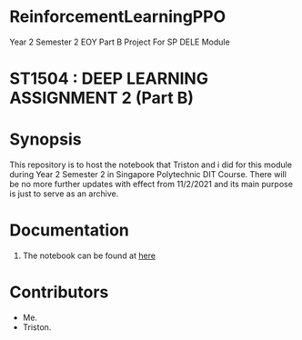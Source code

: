 # ReinforcementLearningPPO
Year 2 Semester 2 EOY Part B Project For SP DELE Module




# ST1504 : DEEP LEARNING ASSIGNMENT 2 (Part B)

# Synopsis

This repository is to host the notebook that Triston and i did for this module during Year 2 Semester 2 in Singapore Polytechnic DIT Course. There will be no more further updates with effect from 11/2/2021 and its main purpose is just to serve as an archive.

# Documentation
1. The notebook can be found at [here](./Assignment_2.ipynb)

# Contributors
- Me.
- Triston.
